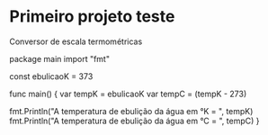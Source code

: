 # Primeiro projeto teste
Conversor de escala termométricas

package main
import "fmt"

const ebulicaoK = 373

func main() {
    var tempK = ebulicaoK
    var tempC = (tempK - 273)
    
  fmt.Println("A temperatura de ebulição da água em °K = ", tempK)
  fmt.Println("A temperatura de ebulição da água em °C = ", tempC)
}
